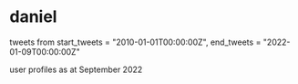 # daniel
tweets from    start_tweets = "2010-01-01T00:00:00Z",
    end_tweets = "2022-01-09T00:00:00Z"
    
user profiles as at September 2022
